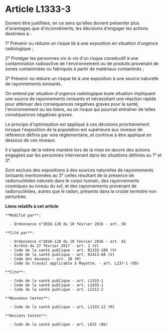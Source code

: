 # Article L1333-3

Doivent être justifiées, en ce sens qu'elles doivent présenter plus d'avantages que d'inconvénients, les décisions d'engager
les actions destinées à : 

1° Prévenir ou réduire un risque lié à une exposition en situation d'urgence radiologique ; 

2° Protéger les personnes vis-à-vis d'un risque consécutif à une contamination radioactive de l'environnement ou de produits
provenant de zones contaminées ou fabriqués à partir de matériaux contaminés ; 

3° Prévenir ou réduire un risque lié à une exposition à une source naturelle de rayonnements ionisants. 

On entend par situation d'urgence radiologique toute situation impliquant une source de rayonnements ionisants et nécessitant
une réaction rapide pour atténuer des conséquences négatives graves pour la santé, l'environnement ou les biens, ou un risque
qui pourrait entraîner de telles conséquences négatives graves. 

Le principe d'optimisation est appliqué à ces décisions prioritairement lorsque l'exposition de la population est supérieure
aux niveaux de référence définis par voie réglementaire, et continue à être appliqué en dessous de ces niveaux. 

Il s'applique de la même manière lors de la mise en œuvre des actions engagées par les personnes intervenant dans les
situations définies au 1° et 3°. 

Sont exclues des expositions à des sources naturelles de rayonnements ionisants mentionnées au 3° celles résultant de la
présence de radionucléides naturels dans le corps humain, des rayonnements cosmiques au niveau du sol, et des rayonnements
provenant de radionucléides, autres que le radon, présents dans la croûte terrestre non perturbée.

**Liens relatifs à cet article**

	**Modifié par**:

	  - Ordonnance n°2016-128 du 10 février 2016 - art. 38

	**Cité par**:

	  - Ordonnance n°2016-128 du 10 février 2016 - art. 42
	  - Arrêté du 27 février 2017 - art. 1 (V)
	  - Code de la santé publique - art. R1333-109 (V)
	  - Code de la santé publique - art. R1413-68 (V)
	  - Code des douanes - art. 38 (M)
	  - Code du travail applicable à Mayotte. - art. L237-1 (VD)

	**Cite**:

	  - Code de la santé publique - art. L1333-1
	  - Code de la santé publique - art. L1435-1
	  - Code de la santé publique - art. L5212-2

	**Nouveaux textes**:

	  - Code de la santé publique - art. L1333-12 (M)

	**Anciens textes**:

	  - Code de la santé publique - art. L631 (Ab)
